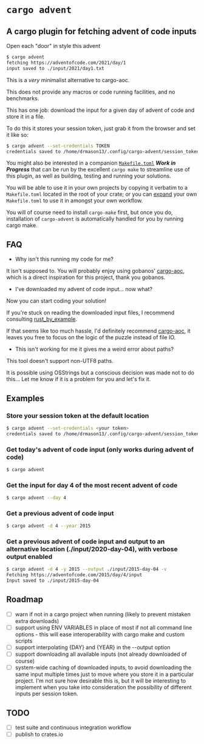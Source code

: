 # `cargo advent`

## A cargo plugin for fetching advent of code inputs

Open each "door" in style this advent

```sh
$ cargo advent
fetching https://adventofcode.com/2021/day/1
input saved to ./input/2021/day1.txt
```

This is a _very_ minimalist alternative to cargo-aoc.

This does not provide any macros or code running facilities, and no benchmarks.

This has one job: download the input for a given day of advent of code and store it in a file.

To do this it stores your session token, just grab it from the browser and set it like so:

```sh
$ cargo advent --set-credentials TOKEN
credentials saved to /home/drmason13/.config/cargo-advent/session_token
```

You might also be interested in a companion [`Makefile.toml`](./Makefile.toml) ***Work in Progress*** that can be run by the excellent `cargo make` to streamline use of this plugin, as well as building, testing and running your solutions.

You will be able to use it in your own projects by copying it verbatim to a `Makefile.toml` located in the root of your crate; or you can [expand]() your own `Makefile.toml` to use it in amongst your own workflow.

You will of course need to install `cargo-make` first, but once you do, installation of `cargo-advent` is automatically handled for you by running cargo make.

## FAQ

* Why isn't this running my code for me?

It isn't supposed to. You will probably enjoy using gobanos' [cargo-aoc](https://github.com/gobanos/cargo-aoc), which is a direct inspiration for this project, thank you gobanos.

* I've downloaded my advent of code input... now what?

Now you can start coding your solution!

If you're stuck on reading the downloaded input files, I recommend consulting [rust_by_example](https://doc.rust-lang.org/rust-by-example/std_misc/file/read_lines.html).

If that seems like too much hassle, I'd definitely recommend [cargo-aoc](https://github.com/gobanos/cargo-aoc), it leaves you free to focus on the logic of the puzzle instead of file IO.

* This isn't working for me it gives me a weird error about paths?

This tool doesn't support non-UTF8 paths.

It is possible using OSStrings but a conscious decision was made not to do this... Let me know if it is a problem for you and let's fix it.

## Examples

### Store your session token at the default location
```sh
$ cargo advent --set-credentials <your token>
credentials saved to /home/drmason13/.config/cargo-advent/session_token
```

### Get today's advent of code input (only works during advent of code)
```sh
$ cargo advent
```

### Get the input for day 4 of the most recent advent of code
```sh
$ cargo advent --day 4
```

### Get a previous advent of code input
```sh
$ cargo advent -d 4 --year 2015
```

### Get a previous advent of code input and output to an alternative location (./input/2020-day-04), with verbose output enabled
```sh
$ cargo advent -d 4 -y 2015 --output ./input/2015-day-04 -v
Fetching https://adventofcode.com/2015/day/4/input
Input saved to ./input/2015-day-04
```

## Roadmap

* [ ] warn if not in a cargo project when running (likely to prevent mistaken extra downloads)
* [ ] support using ENV VARIABLES in place of most if not all command line options - this will ease interoperability with cargo make and custom scripts
* [ ] support interpolating {DAY} and {YEAR} in the --output option
* [ ] support downloading all available inputs (not already downloaded of course)
* [ ] system-wide caching of downloaded inputs, to avoid downloading the same input multiple times just to move where you store it in a particular project.
      I'm not sure how desirable this is, but it will be interesting to implement when you take into consideration the possibility of different inputs per session token.

## TODO
* [ ] test suite and continuous integration workflow
* [ ] publish to crates.io